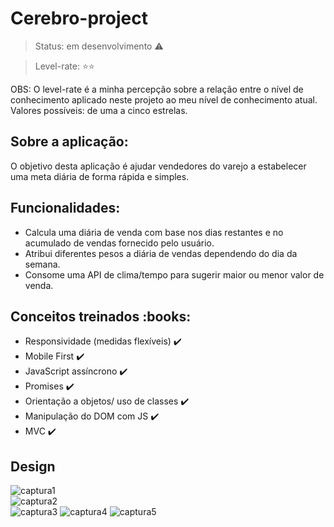 # Cerebro-project 

> Status: em desenvolvimento :warning:

> Level-rate: :star::star: 

OBS: O level-rate é a minha percepção sobre a relação entre o nível de conhecimento aplicado neste projeto ao meu nível de conhecimento atual. Valores possíveis: de uma a cinco estrelas.


<h2> Sobre a aplicação:</h2>

O objetivo desta aplicação é ajudar vendedores do varejo a estabelecer uma meta diária de forma rápida e simples.


<h2> Funcionalidades:</h2>

- Calcula uma diária de venda com base nos dias restantes e no acumulado de vendas fornecido pelo usuário.
- Atribui diferentes pesos a diária de vendas dependendo do dia da semana.
- Consome uma API de clima/tempo para sugerir maior ou menor valor de venda.


<h2> Conceitos treinados :books:</h2>

- Responsividade (medidas flexíveis) :heavy_check_mark:
- Mobile First :heavy_check_mark:
- JavaScript assíncrono :heavy_check_mark:
- Promises :heavy_check_mark:
- Orientação a objetos/ uso de classes :heavy_check_mark:
- Manipulação do DOM com JS :heavy_check_mark:
- MVC :heavy_check_mark:


<h2> Design </h2>


![captura1](https://user-images.githubusercontent.com/69495523/89857639-016f1300-db73-11ea-8ccd-b137e2174188.png)  
![captura2](https://user-images.githubusercontent.com/69495523/89857641-0207a980-db73-11ea-9c3b-fa5138e80473.png)  
![captura3](https://user-images.githubusercontent.com/69495523/89857643-0338d680-db73-11ea-9298-36aefdce8665.png) 
![captura4](https://user-images.githubusercontent.com/69495523/89931138-2e0e4380-dbe2-11ea-9724-8d5a06934134.png)
![captura5](https://user-images.githubusercontent.com/69495523/89931142-2ea6da00-dbe2-11ea-9ca8-41a4e325f5a1.png)


